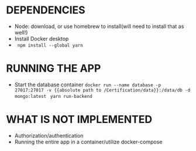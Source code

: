 # DEPENDENCIES
- Node: download, or use homebrew to install(will need to install that as well!)
- Install Docker desktop
- <code> npm install --global yarn </code>


# RUNNING THE APP
- Start the database container <code>docker run --name database -p 27017:27017 -v {{absolute path to /Certification/data}}:/data/db -d mongo:latest</code>
<code> yarn run-backend </code>


# WHAT IS NOT IMPLEMENTED
- Authorization/authentication
- Running the entire app in a container/utilize docker-compose